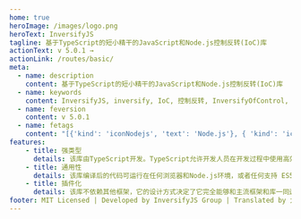 ```yaml
---
home: true
heroImage: /images/logo.png
heroText: InversifyJS
tagline: 基于TypeScript的短小精干的JavaScript和Node.js控制反转(IoC)库
actionText: v 5.0.1 →
actionLink: /routes/basic/
meta:
  - name: description
    content: 基于TypeScript的短小精干的JavaScript和Node.js控制反转(IoC)库
  - name: keywords
    content: InversifyJS, inversify, IoC, 控制反转, InversifyOfControl, 依赖注入, DI, Dependency Injection, TypeScript, Nodejs, 中文文档
  - name: feversion
    content: v 5.0.1
  - name: fetags
    content: "[{'kind': 'iconNodejs', 'text': 'Node.js'}, { 'kind': 'icontypescript', 'text': 'IOC' }]"
features:
    - title: 强类型
      details: 该库由TypeScript开发。TypeScript允许开发人员在开发过程中使用高效的开发工具和实践
    - title: 通用性
      details: 该库编译后的代码可运行在任何浏览器和Node.js环境，或者任何支持 ES5+ 的JavaScript引擎中
    - title: 插件化
      details: 该库不依赖其他框架，它的设计方式决定了它完全能够和主流框架和库一同运行
footer: MIT Licensed | Developed by InversifyJS Group | Translated by 大笑😄
---
```

